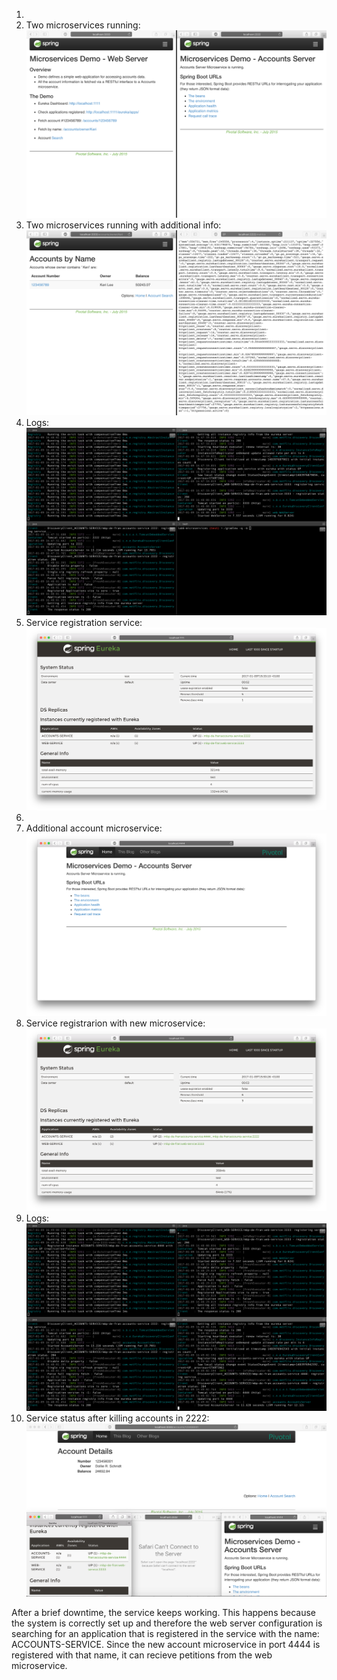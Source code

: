 1.  
 1. Two microservices running: ![Microservices](/images/Microservices_Running.png)
 2. Two microservices running with additional info: ![Microservices with more info](/images/Microservices_more_info.png)
 3. Logs: ![Logs](/images/terminal1.png)
2. Service registration service: ![Service registrarion service](/images/Service_status.png)
3.  
 1. Additional account microservice: ![Additional account microservice](/images/New_microservice.png)
 2. Service registrarion with new microservice: ![Service registrarion with new microservice](/images/Service_status_another_service.png)
 3. Logs: ![Logs](/images/terminal2.png)
4. Service status after killing accounts in 2222: ![New service status](/images/Keeps_working.png)

After a brief downtime, the service keeps working. This happens because the system is correctly set up and therefore the web server configuration is searching for an application that is registered in the service with the name: ACCOUNTS-SERVICE. Since the new account microservice in port 4444 is registered with that name, it can recieve petitions from the web microservice.
